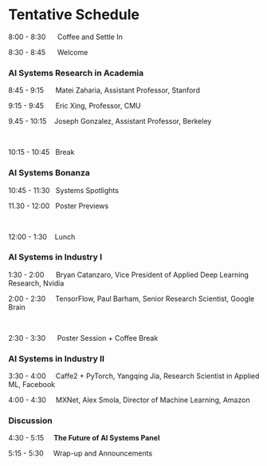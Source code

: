 # Tentative Schedule
 
8:00 - 8:30 &nbsp;&nbsp;&nbsp;&nbsp;     Coffee and Settle In

8:30 - 8:45 &nbsp;&nbsp;&nbsp;&nbsp;     Welcome
 
### AI Systems Research in Academia

8:45 - 9:15 &nbsp;&nbsp;&nbsp;&nbsp;     Matei Zaharia, Assistant Professor, Stanford

9:15 - 9:45 &nbsp;&nbsp;&nbsp;&nbsp;     Eric Xing, Professor, CMU

9.45 - 10:15 &nbsp;&nbsp;          Joseph Gonzalez, Assistant Professor, Berkeley

<br>

10:15 - 10:45 &nbsp;      Break
 
### AI Systems Bonanza

10:45 - 11:30 &nbsp;      Systems Spotlights

11.30 - 12:00 &nbsp;      Poster Previews

<br>
 
12:00 - 1:30 &nbsp;&nbsp;       Lunch

### AI Systems in Industry I

1:30 - 2:00 &nbsp;&nbsp;&nbsp;&nbsp;   Bryan Catanzaro, Vice President of Applied Deep Learning Research, Nvidia

2:00 - 2:30 &nbsp;&nbsp;&nbsp;   TensorFlow, Paul Barham, Senior Research Scientist, Google Brain

<br>

2:30 - 3:30 &nbsp;&nbsp;&nbsp;&nbsp;   Poster Session + Coffee Break

 
### AI Systems in Industry II

3:30 - 4:00 &nbsp;&nbsp;&nbsp;   Caffe2 + PyTorch, Yangqing Jia, Research Scientist in Applied ML, Facebook

4:00 - 4:30 &nbsp;&nbsp;&nbsp;   MXNet, Alex Smola, Director of Machine Learning, Amazon

### Discussion
 
4:30 - 5:15 &nbsp;&nbsp;&nbsp;   **The Future of AI Systems Panel**

5:15 - 5:30 &nbsp;&nbsp;&nbsp;   Wrap-up and Announcements

 
